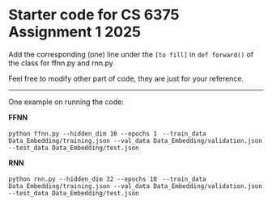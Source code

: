 # Starter code for CS 6375 Assignment 1 2025

Add the corresponding (one) line under the ``[to fill]`` in ``def forward()`` of the class for ffnn.py and rnn.py

Feel free to modify other part of code, they are just for your reference.

---

One example on running the code:

**FFNN**

``python ffnn.py --hidden_dim 10 --epochs 1 ``
``--train_data Data_Embedding/training.json --val_data Data_Embedding/validation.json --test_data Data_Embedding/test.json``


**RNN**

``python rnn.py --hidden_dim 32 --epochs 10 ``
``--train_data Data_Embedding/training.json --val_data Data_Embedding/validation.json --test_data Data_Embedding/test.json``

